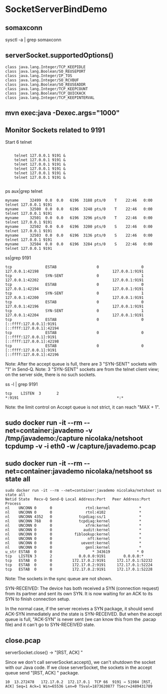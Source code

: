 # SocketServerBindDemo

## somaxconn

sysctl -a | grep somaxconn

## serverSocket.supportedOptions()

```
class java.lang.Integer/TCP_KEEPIDLE
class java.lang.Boolean/SO_REUSEPORT
class java.lang.Integer/IP_TOS
class java.lang.Integer/SO_RCVBUF
class java.lang.Boolean/SO_REUSEADDR
class java.lang.Integer/TCP_KEEPCOUNT
class java.lang.Boolean/TCP_QUICKACK
class java.lang.Integer/TCP_KEEPINTERVAL
```

## mvn exec:java -Dexec.args="1000"

## Monitor Sockets related to 9191

Start 6 telnet
```

    telnet 127.0.0.1 9191 &
    telnet 127.0.0.1 9191 &
    telnet 127.0.0.1 9191 &
    telnet 127.0.0.1 9191 &
    telnet 127.0.0.1 9191 &
    telnet 127.0.0.1 9191 &


```

ps aux|grep telnet
```
myname     32499  0.0  0.0   6196  3188 pts/0    T    22:46   0:00 telnet 127.0.0.1 9191
myname     32500  0.0  0.0   6196  3248 pts/0    T    22:46   0:00 telnet 127.0.0.1 9191
myname     32501  0.0  0.0   6196  3296 pts/0    T    22:46   0:00 telnet 127.0.0.1 9191
myname     32502  0.0  0.0   6196  3200 pts/0    S    22:46   0:00 telnet 127.0.0.1 9191
myname     32503  0.0  0.0   6196  3136 pts/0    S    22:46   0:00 telnet 127.0.0.1 9191
myname     32504  0.0  0.0   6196  3284 pts/0    S    22:46   0:00 telnet 127.0.0.1 9191
```

ss|grep 9191
```
tcp               ESTAB                  0                   0                                                                              127.0.0.1:42198                                 127.0.0.1:9191                                      
tcp               SYN-SENT               0                   1                                                                              127.0.0.1:42202                                 127.0.0.1:9191                                      
tcp               ESTAB                  0                   0                                                                              127.0.0.1:42194                                 127.0.0.1:9191                                      
tcp               SYN-SENT               0                   1                                                                              127.0.0.1:42200                                 127.0.0.1:9191                                      
tcp               ESTAB                  0                   0                                                                              127.0.0.1:42196                                 127.0.0.1:9191                                      
tcp               SYN-SENT               0                   1                                                                              127.0.0.1:42204                                 127.0.0.1:9191                                      
tcp               ESTAB                  0                   0                                                                     [::ffff:127.0.0.1]:9191                         [::ffff:127.0.0.1]:42194                                     
tcp               ESTAB                  0                   0                                                                     [::ffff:127.0.0.1]:9191                         [::ffff:127.0.0.1]:42198                                     
tcp               ESTAB                  0                   0                                                                     [::ffff:127.0.0.1]:9191                         [::ffff:127.0.0.1]:42196 
```

Note: After the accept queue is full, there are 3 "SYN-SENT" sockets with "1" in Send-Q.
Note: 3 "SYN-SENT" sockets are from the telnet client view; on the server side, there is no such sockets.

ss -l | grep 9191
```
tcp    LISTEN  3       2                                                      *:9191                                            *:*
```

Note: the limit control on Accept queue is not strict, it can reach "MAX + 1".

## sudo docker run -it --rm --net=container:javademo -v /tmp/javademo:/capture nicolaka/netshoot tcpdump  -v -i eth0 -w /capture/javademo.pcap

## sudo docker run -it --rm --net=container:javademo nicolaka/netshoot ss state all

```
sudo docker run -it --rm --net=container:javademo nicolaka/netshoot ss state all
Netid State  Recv-Q Send-Q Local Address:Port   Peer Address:Port Process
nl    UNCONN 0      0               rtnl:kernel             *            
nl    UNCONN 0      0               rtnl:4102               *            
nl    UNCONN 4352   0            tcpdiag:ss/1               *            
nl    UNCONN 768    0            tcpdiag:kernel             *            
nl    UNCONN 0      0               xfrm:kernel             *            
nl    UNCONN 0      0              audit:kernel             *            
nl    UNCONN 0      0          fiblookup:kernel             *            
nl    UNCONN 0      0                nft:kernel             *            
nl    UNCONN 0      0             uevent:kernel             *            
nl    UNCONN 0      0               genl:kernel             *            
u_str ESTAB  0      0                  * 343619            * 0           
tcp   LISTEN 3      2            0.0.0.0:9191        0.0.0.0:*           
tcp   ESTAB  0      0         172.17.0.2:9191     172.17.0.1:52232       
tcp   ESTAB  0      0         172.17.0.2:9191     172.17.0.1:52224       
tcp   ESTAB  0      0         172.17.0.2:9191     172.17.0.1:52228 
```
Note: The sockets in the sync queue are not shown.

SYN-RECEIVED: The device has both received a SYN (connection request) from its partner and sent its own SYN. It is now waiting for an ACK to its SYN to finish connection setup.

In the normal case, if the server receives a SYN package, it should send ACK-SYN immediately and the state is SYN-RECEIVED.
But when the accept queue is full, "ACK-SYN" is never sent (we can know this from the .pacap file) and it can't go to SYN-RECEIVED state.

## close.pcap

serverSocket.close() -> "[RST, ACK] "

Since we don't call serverSocket.accept(), we can't shutdown the socket with our Java code.
If we close serverSocket, the sockets in the accept queue send "[RST, ACK] " package.

```
10	13.272478	172.17.0.2	172.17.0.1	TCP	66	9191 → 51984 [RST, ACK] Seq=1 Ack=1 Win=65536 Len=0 TSval=1873620877 TSecr=2489431789
```
